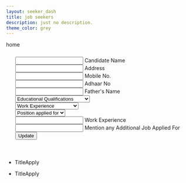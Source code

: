 ```yaml
---
layout: seeker_dash
title: job seekers
description: just no description.
theme_color: grey
---
```

<div class="pages" id="home">
home
</div>
<div class="pages card row" style="padding:25px" id="profile">
    <div>
        <form id="asdf" iform>
            <div class="col l4 s12 input-field con">
                <input id="candidate_name" name="candidate_name" type="text" class="validate" iform_init='{"required":true,"alert":true,"name":"Candidate Name"}'>
                <label for="candidate_name">Candidate Name</label>
            </div>
            <input type="hidden" name="otp">
            <input type="hidden" name="job_applied">
            <div class="col l8 s12 input-field ">
                <input id="address" name="address" type="text" class="validate" iform_init='{"required":true,"alert":true,"name":"Address"}'>
                <label for="address">Address</label>
            </div>
            <div class="col l4 s12 input-field ">
                <input id="mobile_no" name="mobile_no" type="text" class="validate" iform_init='{"required":true,"alert":true,"name":"Mobile No."}'>
                <label for="mobile_no">Mobile No.</label>
            </div>
            <div class="col l4 s12 input-field ">
                <input id="adhaar_no" name="adhaar_no" type="text" class="validate" iform_init='{"required":true,"alert":true,"name":"Adhaar No."}'>
                <label for="adhaar_no">Adhaar No</label>
            </div>
            <div class="col l4 s12 input-field ">
                <input id="father_name" name="father_name" type="text" class="validate" iform_init='{"required":true,"alert":true,"name":"Fathers Name"}'>
                <label for="father_name">Father's Name</label>
            </div>
            <div class="col l4 s12 input-field ">
                <select name="creteria" iform_init='{"required":true,"alert":true,"name":"Qualifications"}'>
                    <option value="" disabled selected>Educational Qualifications</option>
                    <option value="Below Class 5th">Below Class 5th</option>
                    <option value="Class 5th to 9th">Class 5th to 9th</option>
                    <option value="10th Pass">10th Pass</option>
                    <option value="12th Pass">12th Pass</option>
                    <option value="ITI">ITI</option>
                    <option value="Polytechnic">Polytechnic</option>
                    <option value="Diploma">Diploma</option>
                    <option value="Graduate (B.A.,B.Com., B.Sc.)">Graduate (B.A.,B.Com., B.Sc.)</option>
                    <option value="Other Graduate (Any Stream)">Other Graduate (Any Stream)</option>
                    <option value="B.Tech. (Any Stream)">B.Tech. (Any Stream)</option>
                    <option value="M.Tech. (Any Stream)">M.Tech. (Any Stream)</option>
                    <option value="Post Graduate (Any Stream)">Post Graduate (Any Stream)</option>
                    <option value="MBA / PGDM (Any Stream)">MBA / PGDM (Any Stream)</option>
                </select>
            </div>
            <div class="col l4 s12 input-field ">
                <select name="job_experience" iform_init='{"required":true,"alert":true,"name":"Work Experience"}'>
                    <option value="" disabled selected>Work Experience</option>
                    <option value="Experience (0 to 1 yr)">Experience (0 to 1 yr)</option>
                    <option value="Experience (1 to 2 yrs)">Experience (1 to 2 yrs)</option>
                    <option value="Experience (2 to 5 yrs)">Experience (2 to 5 yrs)</option>
                    <option value="Experience (Above 5 yrs)">Experience (Above 5 yrs)</option>
                </select>
            </div>
            <div class="col l4 s12 input-field ">
                <select id="job_profile" name="job_profile" iform_init='{"required":true,"alert":true,"name":"Applied Position"}'>
                <option value="" disabled selected>Position applied for</option>
                </select>
            </div>
            <div class="col l6 s12 input-field ">
                <input id="work_experience" name="other_work_experience" type="text" class="validate" >
                <label for="work_experience">Work Experience</label>
            </div>
            <div class="col l6 s12 input-field ">
                <input id="additional_job_for" name="additional_applied_job" type="text" class="validate">
                <label for="additional_job_for">Mention any Additional Job Applied For</label>
            </div>
            <div class="center"><input type="button" onclick="submit_iform(this,update_seeker_profile)" value="Update" class="btn green "></div>
        </form>
    </div>
</div>
<div class="pages" id="jobs_available">
    <div>
        <div class="row">
         <ul id="seeker_available_jobs" class="collection">
            <li class="collection-item" style="cursor:pointer">   
                <div class="row">
                    <div class="col s12">Title<span class="new badge green" data-badge-caption=""><a class="white-text" onclick="seeker_job_apply()" >Apply</a></span></div> 
                </div>
            </li>
        </ul>
        </div>
    </div>
</div>
<div class="pages" id="jobs_applied">
    <div>
        <div class="row">
         <ul id="seeker_applied_jobs" class="collection">
            <li class="collection-item" style="cursor:pointer">   
                <div class="row">
                    <div class="col s12">Title<span class="new badge green" data-badge-caption=""><a class="white-text" onclick="seeker_job_apply()" >Apply</a></span></div> 
                </div>
            </li>
        </ul>
        </div>
    </div>
</div>
<style>
    /* .collection li a{padding:15px!important} */
    .collection div{margin:0!important}
</style>
<script>

/*  <tmp> */

/*  </tmp>  */
</script>